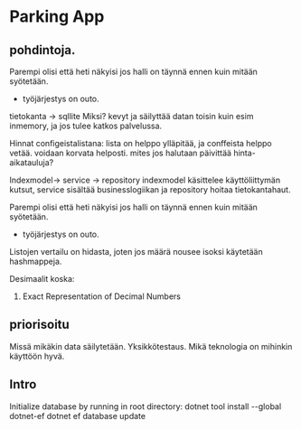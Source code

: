 # Parking App

## pohdintoja.
Parempi olisi että heti näkyisi jos halli on täynnä ennen kuin mitään syötetään.
- työjärjestys on outo.

tietokanta -> sqllite
Miksi? kevyt ja säilyttää datan toisin kuin esim inmemory, ja jos tulee katkos palvelussa.

Hinnat configeistalistana:
lista on helppo ylläpitää, ja conffeista helppo vetää. voidaan korvata helposti.
mites jos halutaan päivittää hinta-aikatauluja?

Indexmodel-> service -> repository
indexmodel käsittelee käyttöliittymän kutsut, service sisältää businesslogiikan ja repository hoitaa tietokantahaut.

Parempi olisi että heti näkyisi jos halli on täynnä ennen kuin mitään syötetään.
- työjärjestys on outo.

Listojen vertailu on hidasta, joten jos määrä nousee isoksi käytetään hashmappeja.

Desimaalit koska:
1. Exact Representation of Decimal Numbers

## priorisoitu    
Missä mikäkin data säilytetään.
Yksikkötestaus.
Mikä teknologia on mihinkin käyttöön hyvä.

## Intro
Initialize database by running in root directory:
dotnet tool install --global dotnet-ef
dotnet ef database update

